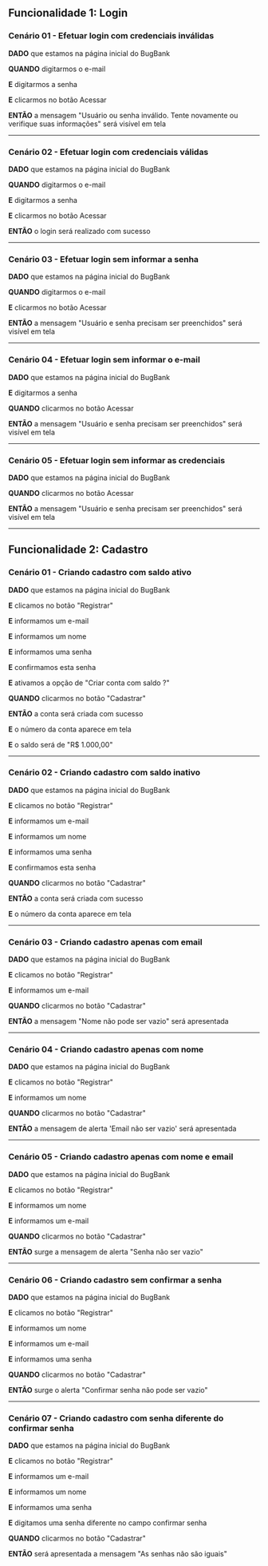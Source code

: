 
## Funcionalidade 1: Login

### Cenário 01 - Efetuar login com credenciais inválidas

**DADO** que estamos na página inicial do BugBank

**QUANDO** digitarmos o e-mail

**E** digitarmos a senha

**E** clicarmos no botão Acessar

**ENTÃO** a mensagem "Usuário ou senha inválido. Tente novamente ou verifique suas informações" será visível em tela

-----

### Cenário 02 - Efetuar login com credenciais válidas

**DADO** que estamos na página inicial do BugBank

**QUANDO** digitarmos o e-mail

**E** digitarmos a senha

**E** clicarmos no botão Acessar

**ENTÃO** o login será realizado com sucesso

-----

### Cenário 03 - Efetuar login sem informar a senha

**DADO** que estamos na página inicial do BugBank

**QUANDO** digitarmos o e-mail

**E** clicarmos no botão Acessar

**ENTÃO** a mensagem "Usuário e senha precisam ser preenchidos" será visível em tela

-----

### Cenário 04 - Efetuar login sem informar o e-mail

**DADO** que estamos na página inicial do BugBank

**E** digitarmos a senha

**QUANDO** clicarmos no botão Acessar

**ENTÃO** a mensagem "Usuário e senha precisam ser preenchidos" será visível em tela

-----

### Cenário 05 - Efetuar login sem informar as credenciais

**DADO** que estamos na página inicial do BugBank

**QUANDO** clicarmos no botão Acessar

**ENTÃO** a mensagem "Usuário e senha precisam ser preenchidos" será visível em tela

-----

## Funcionalidade 2: Cadastro

### Cenário 01 - Criando cadastro com saldo ativo

**DADO** que estamos na página inicial do BugBank

**E** clicamos no botão "Registrar"

**E** informamos um e-mail

**E** informamos um nome

**E** informamos uma senha

**E** confirmamos esta senha

**E** ativamos a opção de "Criar conta com saldo ?"

**QUANDO** clicarmos no botão "Cadastrar"

**ENTÃO** a conta será criada com sucesso

**E** o número da conta aparece em tela

**E** o saldo será de "R$ 1.000,00"

-----

### Cenário 02 - Criando cadastro com saldo inativo

**DADO** que estamos na página inicial do BugBank

**E** clicamos no botão "Registrar"

**E** informamos um e-mail

**E** informamos um nome

**E** informamos uma senha

**E** confirmamos esta senha

**QUANDO** clicarmos no botão "Cadastrar"

**ENTÃO** a conta será criada com sucesso

**E** o número da conta aparece em tela

-----

### Cenário 03 - Criando cadastro apenas com email

**DADO** que estamos na página inicial do BugBank

**E** clicamos no botão "Registrar"

**E** informamos um e-mail

**QUANDO** clicarmos no botão "Cadastrar"

**ENTÃO** a mensagem "Nome não pode ser vazio" será apresentada

-----

### Cenário 04 - Criando cadastro apenas com nome

**DADO** que estamos na página inicial do BugBank

**E** clicamos no botão "Registrar"

**E** informamos um nome

**QUANDO** clicarmos no botão "Cadastrar"

**ENTÃO** a mensagem de alerta 'Email não ser vazio' será apresentada

-----

### Cenário 05 - Criando cadastro apenas com nome e email

**DADO** que estamos na página inicial do BugBank

**E** clicamos no botão "Registrar"

**E** informamos um nome

**E** informamos um e-mail

**QUANDO** clicarmos no botão "Cadastrar"

**ENTÃO** surge a mensagem de alerta "Senha não ser vazio"

-----

### Cenário 06 - Criando cadastro sem confirmar a senha

**DADO** que estamos na página inicial do BugBank

**E** clicamos no botão "Registrar"

**E** informamos um nome

**E** informamos um e-mail

**E** informamos uma senha

**QUANDO** clicarmos no botão "Cadastrar"

**ENTÃO** surge o alerta "Confirmar senha não pode ser vazio"

-----

### Cenário 07 - Criando cadastro com senha diferente do confirmar senha

**DADO** que estamos na página inicial do BugBank

**E** clicamos no botão "Registrar"

**E** informamos um e-mail

**E** informamos um nome

**E** informamos uma senha

**E** digitamos uma senha diferente no campo confirmar senha

**QUANDO** clicarmos no botão "Cadastrar"

**ENTÃO** será apresentada a mensagem "As senhas não são iguais"


